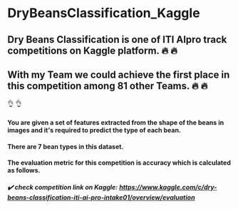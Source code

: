 # DryBeansClassification_Kaggle
## Dry Beans Classification is one of ITI AIpro track competitions on Kaggle platform.  :fire: :fire:
## With my Team we could achieve the first place in this competition among 81 other Teams.  :fire: :fire:
:ok_hand: :ok_hand:
#### You are given a set of features extracted from the shape of the beans in images and it's required to predict the type of each bean. 
#### There are 7 bean types in this dataset.
#### The evaluation metric for this competition is accuracy which is calculated as follows.

##### :heavy_check_mark: check competition link on Kaggle: https://www.kaggle.com/c/dry-beans-classification-iti-ai-pro-intake01/overview/evaluation
